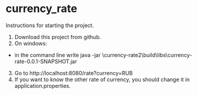 # currency_rate
Instructions for starting the project.

1. Download this project from github.
2. On windows: 
  - in the command line write  java -jar <Your directory Name>\currency-rate2\build\libs\currency-rate-0.0.1-SNAPSHOT.jar 
3. Go to http://localhost:8080/rate?currency=RUB
4. If you want to know the other rate of currency, you should change it in application.properties.
